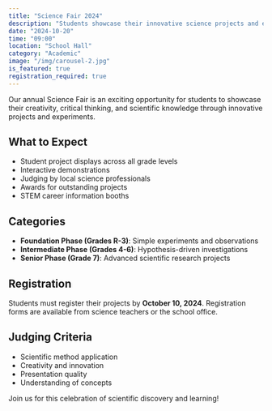 ```yaml
---
title: "Science Fair 2024"
description: "Students showcase their innovative science projects and experiments in this annual competition."
date: "2024-10-20"
time: "09:00"
location: "School Hall"
category: "Academic"
image: "/img/carousel-2.jpg"
is_featured: true
registration_required: true
---
```


Our annual Science Fair is an exciting opportunity for students to showcase their creativity, critical thinking, and scientific knowledge through innovative projects and experiments.

## What to Expect

- Student project displays across all grade levels
- Interactive demonstrations
- Judging by local science professionals
- Awards for outstanding projects
- STEM career information booths

## Categories

- **Foundation Phase (Grades R-3)**: Simple experiments and observations
- **Intermediate Phase (Grades 4-6)**: Hypothesis-driven investigations
- **Senior Phase (Grade 7)**: Advanced scientific research projects

## Registration

Students must register their projects by **October 10, 2024**. Registration forms are available from science teachers or the school office.

## Judging Criteria

- Scientific method application
- Creativity and innovation
- Presentation quality
- Understanding of concepts

Join us for this celebration of scientific discovery and learning!